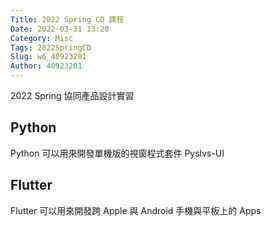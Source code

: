 ```yaml
---
Title: 2022 Spring CD 課程
Date: 2022-03-31 13:20
Category: Misc
Tags: 2022SpringCD
Slug: w6_40923201
Author: 40923201
---
```


2022 Spring 協同產品設計實習

<!--PELICAN_END_SUMMARY -->

Python
----

Python 可以用來開發單機版的視窗程式套件 Pyslvs-UI


Flutter
----

Flutter 可以用來開發跨 Apple 與 Android 手機與平板上的 Apps
